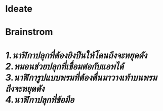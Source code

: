<h1>Ideate<h1>
<h1>Brainstrom<h1>
  <i>1.นาฬิกาปลุกที่ต้องยิงปืนให้โดนถึงจะหยุดดัง<i><br>
  <i>2.หมอนช่วยปลุกที่เชื่อมต่อกับแอพได้<i><br>
  <i>3.นาฬิการูปแบบพรมที่ต้องตื่นมาวางเท้าบนพรมถึงจะหยุดดัง<i><br>
  <i>4.นาฬิกาปลุกที่ข้อมือ<i>

